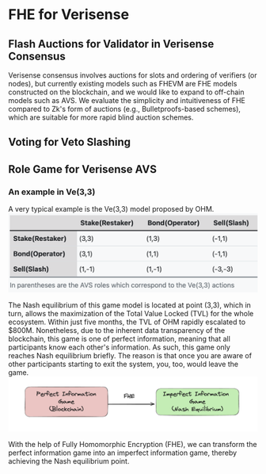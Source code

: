 # FHE for Verisense

## Flash Auctions for Validator in Verisense Consensus
Verisense consensus involves auctions for slots and ordering of verifiers (or nodes), but currently existing models such as FHEVM are FHE models constructed on the blockchain, and we would like to expand to off-chain models such as AVS. We evaluate the simplicity and intuitiveness of FHE compared to Zk's form of auctions (e.g., Bulletproofs-based schemes), which are suitable for more rapid blind auction schemes.
## Voting for Veto Slashing
## Role Game for Verisense AVS
### An example in Ve(3,3)
A very typical example is the Ve(3,3) model proposed by OHM.
![alt text](ve33.png)

The Nash equilibrium of this game model is located at point (3,3), which in turn, allows the maximization of the Total Value Locked (TVL) for the whole ecosystem. Within just five months, the TVL of OHM rapidly escalated to $800M. Nonetheless, due to the inherent data transparency of the blockchain, this game is one of perfect information, meaning that all participants know each other's information. As such, this game only reaches Nash equilibrium briefly. The reason is that once you are aware of other participants starting to exit the system, you, too, would leave the game.
![alt text](<perfect to imperfect.png>)

With the help of Fully Homomorphic Encryption (FHE), we can transform the perfect information game into an imperfect information game, thereby achieving the Nash equilibrium point.

